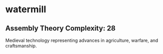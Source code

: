 # watermill

## Assembly Theory Complexity: 28
Medieval technology representing advances in agriculture, warfare, and craftsmanship.
